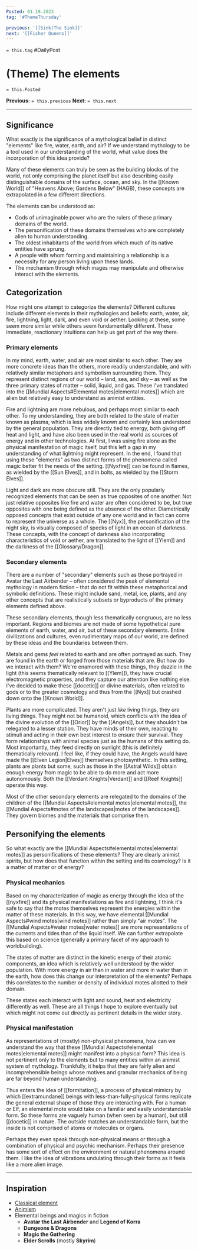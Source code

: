 ```yaml
---
Posted: 01.19.2023
tag: '#ThemeThursday'

previous: '[[Sink|The Sink]]'
next: '[[Fisher Queens]]'
---
```


`= this.tag` #DailyPost

# (Theme) The elements

`= this.Posted`

**Previous:** `= this.previous`
**Next:** `= this.next`

---

## Significance

What exactly is the significance of a mythological belief in distinct "elements" like fire, water, earth, and air? If we understand mythology to be a tool used in our understanding of the world, what value does the incorporation of this idea provide?

Many of these elements can truly be seen as the building blocks of the world, not only comprising the planet itself but also describing easily distinguishable domains of the surface, ocean, and sky. In the [[Known World]] of "Heavens Above; Gardens Below" (HAGB), these concepts are extrapolated in a few different directions.

The elements can be understood as:

- Gods of unimaginable power who are the rulers of these primary domains of the world.
- The personification of these domains themselves who are completely alien to human understanding.
- The oldest inhabitants of the world from which much of its native entities have sprung.
- A people with whom forming and maintaining a relationship is a necessity for any person living upon these lands.
- The mechanism through which mages may manipulate and otherwise interact with the elements.

## Categorization

How might one attempt to categorize the elements? Different cultures include different elements in their mythologies and beliefs: earth, water, air, fire, lightning, light, dark, and even void or aether. Looking at these, some seem more similar while others seem fundamentally different. These immediate, reactionary intuitions can help us get part of the way there.

### Primary elements

In my mind, earth, water, and air are most similar to each other. They are more concrete ideas than the others, more readily understandable, and with relatively similar metaphors and symbolism surrounding them. They represent distinct regions of our world – land, sea, and sky – as well as the three primary states of matter – solid, liquid, and gas. These I've translated into the [[Mundial Aspects#Elemental motes|elemental motes]] which are alien but relatively easy to understand as animist entities.

Fire and lightning are more nebulous, and perhaps most similar to each other. To my understanding, they are both related to the state of matter known as plasma, which is less widely known and certainly less understood by the general population. They are directly tied to energy, both giving off heat and light, and have also been used in the real world as sources of energy and in other technologies. At first, I was using fire alone as the physical manifestation of magic itself, but this left a gap in my understanding of what lightning might represent. In the end, I found that using these "elements" as two distinct forms of the phenomena called magic better fit the needs of the setting. [[Nyxfire]] can be found in flames, as wielded by the [[Sun Elves]], and in bolts, as wielded by the [[Storm Elves]].

Light and dark are more obscure still. They are the only popularly recognized elements that can be seen as true opposites of one another. Not just relative opposites like fire and water are often considered to be, but true opposites with one being defined as the absence of the other. Diametrically opposed concepts that exist outside of any one world and in fact can come to represent the universe as a whole. The [[Nyx]], the personification of the night sky, is visually composed of specks of light in an ocean of darkness. These concepts, with the concept of darkness also incorporating characteristics of void or aether, are translated to the light of [[Ylem]] and the darkness of the [[Glossary/Dragon]].

### Secondary elements

There are a number of "secondary" elements such as those portrayed in Avatar the Last Airbender – often considered the peak of elemental mythology in modern fiction – that do not fit within these metaphorical and symbolic definitions. These might include sand, metal, ice, plants, and any other concepts that are realistically subsets or byproducts of the primary elements defined above.

These secondary elements, though less thematically congruous, are no less important. Regions and biomes are not made of some hypothetical pure elements of earth, water, and air, but of these secondary elements. Entire civilizations and cultures, even rudimentary maps of our world, are defined by these ideas and the boundaries between them.

Metals and gems _feel_ related to earth and are often portrayed as such. They are found in the earth or forged from those materials that are. But how do we interact with them? We're enamored with these things, they dazzle in the light (this seems thematically relevant to [[Ylem]]), they have crucial electromagnetic properties, and they capture our attention like nothing else. I've decided to make these [[docetic]] or divine materials, often related to gods or to the greater cosmology and thus from the [[Nyx]] but crashed down onto the [[Known World]].

Plants are more complicated. They aren't just _like_ living things, they _are_ living things. They might not be humanoid, which conflicts with the idea of the divine evolution of the [[Orior]] by the [[Angels]], but they shouldn't be relegated to a lesser station. They have minds of their own, reacting to stimuli and acting in their own best interest to ensure their survival. They form relationships with animal species just as the humans of this setting do. Most importantly, they feed directly on sunlight (this is definitely thematically relevant). I feel like, if they could have, the Angels would have made the [[Elven Legion|Elves]] themselves photosynthetic. In this setting, plants are plants but some, such as those in the [[Astral Wilds]] obtain enough energy from magic to be able to do more and act more autonomously. Both the [[Verdant Knights|Verdant]] and [[Reef Knights]] operate this way.

Most of the other secondary elements are relegated to the domains of the children of the [[Mundial Aspects#elemental motes|elemental motes]], the [[Mundial Aspects#motes of the landscapes|motes of the landscapes]]. They govern biomes and the materials that comprise them.

## Personifying the elements

So what exactly are the [[Mundial Aspects#elemental motes|elemental motes]] as personifications of these elements? They are clearly animist spirits, but how does that function within the setting and its cosmology? Is it a matter of matter or of energy?

### Physical mechanics

Based on my characterization of magic as energy through the idea of the [[nyxfire]] and its physical manifestations as fire and lightning, I think it's safe to say that the motes themselves represent the energies within the matter of these materials. In this way, we have elemental [[Mundial Aspects#wind motes|wind motes]] rather than simply "air motes". The [[Mundial Aspects#water motes|water motes]] are more representations of the currents and tides than of the liquid itself. We can further extrapolate this based on science (generally a primary facet of my approach to worldbuilding).

The states of matter are distinct in the kinetic energy of their atomic components, an idea which is relatively well understood by the wider population. With more energy in air than in water and more in water than in the earth, how does this change our interpretation of the elements? Perhaps this correlates to the number or density of individual motes allotted to their domain.

These states each interact with light and sound, heat and electricity differently as well. These are all things I hope to explore eventually but which might not come out directly as pertinent details in the wider story.

### Physical manifestation

As representations of (mostly) non-physical phenomena, how can we understand the way that these [[Mundial Aspects#elemental motes|elemental motes]] might manifest into a physical form? This idea is not pertinent only to the elements but to many entities within an animist system of mythology. Thankfully, it helps that they are fairly alien and incomprehensible beings whose motives and granular mechanics of being are far beyond human understanding.

Thus enters the idea of [[formitation]], a process of physical mimicry by which [[extramundane]] beings with less-than-fully-physical forms replicate the general external shape of those they are interacting with. For a human or Elf, an elemental mote would take on a familiar and easily understandable form. So these forms are vaguely human (when seen by a human), but still [[docetic]] in nature. The outside matches an understandable form, but the inside is not comprised of atoms or molecules or organs.

Perhaps they even speak through non-physical means or through a combination of physical and psychic mechanism. Perhaps their presence has some sort of effect on the environment or natural phenomena around them. I like the idea of vibrations undulating through their forms as it feels like a more alien image.

---

## Inspiration

- [Classical element](https://en.wikipedia.org/wiki/Classical_element)
- [Animism](https://en.wikipedia.org/wiki/Animism)
- Elemental beings and magics in fiction
  - **Avatar the Last Airbender** and **Legend of Korra**
  - **Dungeons & Dragons**
  - **Magic the Gathering**
  - **Elder Scrolls** (mostly **Skyrim**)
